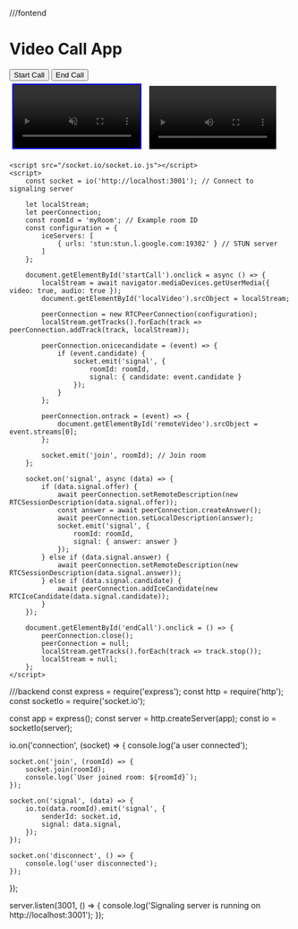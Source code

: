 
///fontend
<!DOCTYPE html>
<html lang="en">
<head>
    <meta charset="UTF-8">
    <meta name="viewport" content="width=device-width, initial-scale=1.0">
    <title>Video Call</title>
    <style>
        video {
            width: 45%;
            margin: 5px;
        }
        #localVideo {
            border: 2px solid blue;
        }
    </style>
</head>
<body>
    <h1>Video Call App</h1>
    <button id="startCall">Start Call</button>
    <button id="endCall">End Call</button>
    <div>
        <video id="localVideo" autoplay muted></video>
        <video id="remoteVideo" autoplay></video>
    </div>

    <script src="/socket.io/socket.io.js"></script>
    <script>
        const socket = io('http://localhost:3001'); // Connect to signaling server

        let localStream;
        let peerConnection;
        const roomId = 'myRoom'; // Example room ID
        const configuration = {
            iceServers: [
                { urls: 'stun:stun.l.google.com:19302' } // STUN server
            ]
        };

        document.getElementById('startCall').onclick = async () => {
            localStream = await navigator.mediaDevices.getUserMedia({ video: true, audio: true });
            document.getElementById('localVideo').srcObject = localStream;

            peerConnection = new RTCPeerConnection(configuration);
            localStream.getTracks().forEach(track => peerConnection.addTrack(track, localStream));

            peerConnection.onicecandidate = (event) => {
                if (event.candidate) {
                    socket.emit('signal', {
                        roomId: roomId,
                        signal: { candidate: event.candidate }
                    });
                }
            };

            peerConnection.ontrack = (event) => {
                document.getElementById('remoteVideo').srcObject = event.streams[0];
            };

            socket.emit('join', roomId); // Join room
        };

        socket.on('signal', async (data) => {
            if (data.signal.offer) {
                await peerConnection.setRemoteDescription(new RTCSessionDescription(data.signal.offer));
                const answer = await peerConnection.createAnswer();
                await peerConnection.setLocalDescription(answer);
                socket.emit('signal', {
                    roomId: roomId,
                    signal: { answer: answer }
                });
            } else if (data.signal.answer) {
                await peerConnection.setRemoteDescription(new RTCSessionDescription(data.signal.answer));
            } else if (data.signal.candidate) {
                await peerConnection.addIceCandidate(new RTCIceCandidate(data.signal.candidate));
            }
        });

        document.getElementById('endCall').onclick = () => {
            peerConnection.close();
            peerConnection = null;
            localStream.getTracks().forEach(track => track.stop());
            localStream = null;
        };
    </script>
</body>
</html>


///backend
const express = require('express');
const http = require('http');
const socketIo = require('socket.io');

const app = express();
const server = http.createServer(app);
const io = socketIo(server);

io.on('connection', (socket) => {
    console.log('a user connected');

    socket.on('join', (roomId) => {
        socket.join(roomId);
        console.log(`User joined room: ${roomId}`);
    });

    socket.on('signal', (data) => {
        io.to(data.roomId).emit('signal', {
            senderId: socket.id,
            signal: data.signal,
        });
    });

    socket.on('disconnect', () => {
        console.log('user disconnected');
    });
});

server.listen(3001, () => {
    console.log('Signaling server is running on http://localhost:3001');
});
